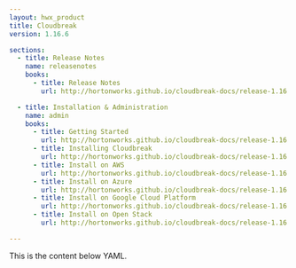 ```yaml
---
layout: hwx_product
title: Cloudbreak
version: 1.16.6

sections:
  - title: Release Notes
    name: releasenotes
    books:
      - title: Release Notes
        url: http://hortonworks.github.io/cloudbreak-docs/release-1.16.6/releasenotes/

  - title: Installation & Administration
    name: admin
    books:
      - title: Getting Started
        url: http://hortonworks.github.io/cloudbreak-docs/release-1.16.6/
      - title: Installing Cloudbreak
        url: http://hortonworks.github.io/cloudbreak-docs/release-1.16.6/onprem/
      - title: Install on AWS
        url: http://hortonworks.github.io/cloudbreak-docs/release-1.16.6/aws/
      - title: Install on Azure
        url: http://hortonworks.github.io/cloudbreak-docs/release-1.16.6/azure/
      - title: Install on Google Cloud Platform
        url: http://hortonworks.github.io/cloudbreak-docs/release-1.16.6/gcp/
      - title: Install on Open Stack
        url: http://hortonworks.github.io/cloudbreak-docs/release-1.16.6/openstack/

---
```


This is the content below YAML.
